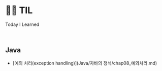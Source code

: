 # :woman_technologist: TIL
Today I Learned

<br>

## Java
* [예외 처리(exception handling)](Java/자바의 정석/chap08_예외처리.md)

<br>

